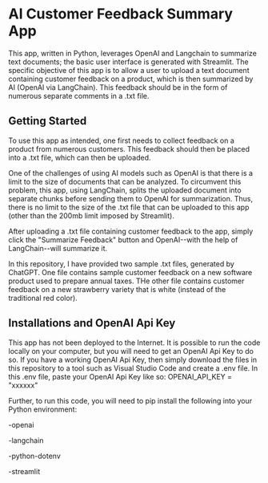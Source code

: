 # AI Customer Feedback Summary App

This app, written in Python, leverages OpenAI and Langchain to summarize text documents; the basic user interface is generated with Streamlit. The specific objective of this app is to allow a user to upload a text document containing customer feedback on a product, which is then summarized by AI (OpenAI via LangChain). This feedback should be in the form of numerous separate comments in a .txt file.

## Getting Started

To use this app as intended, one first needs to collect feedback on a product from numerous customers. This feedback should then be placed into a .txt file, which can then be uploaded.

One of the challenges of using AI models such as OpenAI is that there is a limit to the size of documents that can be analyzed. To circumvent this problem, this app, using LangChain, splits the uploaded document into separate chunks before sending them to OpenAI for summarization. Thus, there is no limit to the size of the .txt file that can be uploaded to this app (other than the 200mb limit imposed by Streamlit). 

After uploading a .txt file containing customer feedback to the app, simply click the "Summarize Feedback" button and OpenAI--with the help of LangChain--will summarize it. 

In this repository, I have provided two sample .txt files, generated by ChatGPT. One file contains sample customer feedback on a new software product used to prepare annual taxes. THe other file contains customer feedback on a new strawberry variety that is white (instead of the traditional red color). 

## Installations and OpenAI Api Key

This app has not been deployed to the Internet. It is possible to run the code locally on your computer, but you will need to get an OpenAI Api Key to do so. If you have a working OpenAI Api Key, then simply download the files in this repository to a tool such as Visual Studio Code and create a .env file. In this .env file, paste your OpenAI Api Key like so: 
OPENAI_API_KEY = "xxxxxx"

Further, to run this code, you will need to pip install the following into your Python environment:

-openai

-langchain

-python-dotenv

-streamlit



